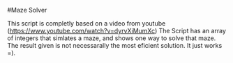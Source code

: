 #Maze Solver

This script is completly based on a video from youtube (https://www.youtube.com/watch?v=dyrvXiMumXc)
The Script has an array of integers that simlates a maze, and shows one way to solve that maze.
The result given is not necessarally the most eficient solution.
It just works =).
